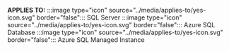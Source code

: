 **APPLIES TO:** :::image type="icon" source="../media/applies-to/yes-icon.svg" border="false"::: SQL Server :::image type="icon" source="../media/applies-to/yes-icon.svg" border="false"::: Azure SQL Database :::image type="icon" source="../media/applies-to/yes-icon.svg" border="false"::: Azure SQL Managed Instance  


